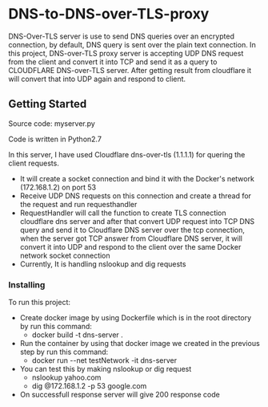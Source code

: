 # DNS-to-DNS-over-TLS-proxy
DNS-Over-TLS server is use to send DNS queries over an encrypted connection, by default, DNS query is sent over the plain text connection.
In this project, DNS-over-TLS proxy server is accepting UDP DNS request from the client and convert it into TCP and send it as a query to CLOUDFLARE DNS-over-TLS server. After getting result from cloudflare it will convert that into UDP again and respond to client.

## Getting Started

Source code: myserver.py

Code is written in Python2.7

In this server, I have used Cloudflare dns-over-tls (1.1.1.1) for quering the client requests.
* It will create a socket connection and bind it with the Docker's network (172.168.1.2) on port 53
* Receive UDP DNS requests on this connection and create a thread for the request and run requesthandler
* RequestHandler will call the function to create TLS connection cloudflare dns server and after that convert UDP request into TCP DNS query and send it to Cloudflare DNS server over the tcp connection, when the server got TCP answer from Cloudflare DNS server, it will convert it into UDP and respond to the client over the same Docker network socket connection
* Currently, It is handling nslookup and dig requests

### Installing

To run this project:
* Create docker image by using Dockerfile which is in the root directory by run this command:
  - docker build -t dns-server .
* Run the container by using that docker image we created in the previous step by run this command:
  - docker run --net testNetwork  -it dns-server
* You can test this by making nslookup or dig request
  - nslookup yahoo.com
  - dig @172.168.1.2 -p 53 google.com
* On successfull response server will give 200 response code

